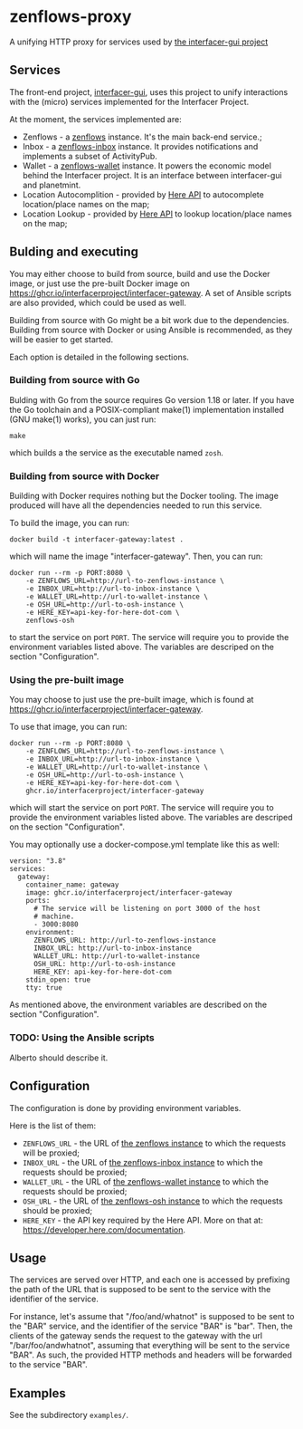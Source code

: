 <!--
SPDX-FileCopyrightText: 2023 Dyne.org foundation

SPDX-License-Identifier: AGPL-3.0-or-later
-->

# zenflows-proxy

A unifying HTTP proxy for services used by
[the interfacer-gui project](https://github.com/interfacerproject/interfacer-gui)


## Services

The front-end project,
[interfacer-gui](https://github.com/interfacerproject/interfacer-gui),
uses this project to unify interactions with the (micro) services
implemented for the Interfacer Project.

At the moment, the services implemented are:

* Zenflows - a [zenflows](https://github.com/interfacerproject/zenflows)
  instance.  It's the main back-end service.;
* Inbox - a [zenflows-inbox](https://github.com/interfacerproject/zenflows-inbox)
  instance.  It provides notifications and implements a subset of ActivityPub.
* Wallet - a [zenflows-wallet](https://github.com/interfacerproject/zenflows-wallet)
  instance.  It powers the economic model behind the Interfacer
  project.  It is an interface between interfacer-gui and planetmint.
* Location Autocomplition - provided by
  [Here API](https://autocomplete.search.hereapi.com/v1/autocomplete)
  to autocomplete location/place names on the map;
* Location Lookup - provided by
  [Here API](https://lookup.search.hereapi.com/v1/lookup) to lookup
  location/place names on the map;


## Bulding and executing

You may either choose to build from source, build and use the Docker
image, or just use the pre-built Docker image on
https://ghcr.io/interfacerproject/interfacer-gateway.  A set of
Ansible scripts are also provided, which could be used as well.

Building from source with Go might be a bit work due to the
dependencies.  Building from source with Docker or using Ansible
is recommended, as they will be easier to get started.

Each option is detailed in the following sections.


### Building from source with Go

Bulding with Go from the source requires Go version 1.18 or later.
If you have the Go toolchain and a POSIX-compliant make(1)
implementation installed (GNU make(1) works), you can just run:

	make

which builds a the service as the executable named `zosh`.


### Building from source with Docker

Building with Docker requires nothing but the Docker tooling.  The
image produced will have all the dependencies needed to run this
service.

To build the image, you can run:

	docker build -t interfacer-gateway:latest .

which will name the image "interfacer-gateway".  Then, you can run:

	docker run --rm -p PORT:8080 \
		-e ZENFLOWS_URL=http://url-to-zenflows-instance \
		-e INBOX_URL=http://url-to-inbox-instance \
		-e WALLET_URL=http://url-to-wallet-instance \
		-e OSH_URL=http://url-to-osh-instance \
		-e HERE_KEY=api-key-for-here-dot-com \
		zenflows-osh

to start the service on port `PORT`.  The service will require you
to provide the environment variables listed above.  The variables
are descriped on the section "Configuration".


### Using the pre-built image

You may choose to just use the pre-built image, which is found at
https://ghcr.io/interfacerproject/interfacer-gateway.

To use that image, you can run:

	docker run --rm -p PORT:8080 \
		-e ZENFLOWS_URL=http://url-to-zenflows-instance \
		-e INBOX_URL=http://url-to-inbox-instance \
		-e WALLET_URL=http://url-to-wallet-instance \
		-e OSH_URL=http://url-to-osh-instance \
		-e HERE_KEY=api-key-for-here-dot-com \
		ghcr.io/interfacerproject/interfacer-gateway

which will start the service on port `PORT`. The service will require
you to provide the environment variables listed above.  The variables
are descriped on the section "Configuration".

You may optionally use a docker-compose.yml template like this as well:

```
version: "3.8"
services:
  gateway:
    container_name: gateway
    image: ghcr.io/interfacerproject/interfacer-gateway
    ports:
      # The service will be listening on port 3000 of the host
      # machine.
      - 3000:8080
    environment:
      ZENFLOWS_URL: http://url-to-zenflows-instance
      INBOX_URL: http://url-to-inbox-instance
      WALLET_URL: http://url-to-wallet-instance
      OSH_URL: http://url-to-osh-instance
      HERE_KEY: api-key-for-here-dot-com
    stdin_open: true
    tty: true
```

As mentioned above, the environment variables are described on the
section "Configuration".

### TODO: Using the Ansible scripts

Alberto should describe it.


## Configuration

The configuration is done by providing environment variables.

Here is the list of them:

* `ZENFLOWS_URL` - the URL of
  [the zenflows instance](https://github.com/interfacerproject/zenflows)
  to which the requests will be proxied;
* `INBOX_URL` - the URL of
  [the zenflows-inbox instance](https://github.com/interfacerproject/zenflows-inbox)
  to which the requests should be proxied;
* `WALLET_URL` - the URL of
  [the zenflows-wallet instance](https://github.com/interfacerproject/zenflows-wallet)
  to which the requests should be proxied;
* `OSH_URL` - the URL of
  [the zenflows-osh instance](https://github.com/interfacerproject/zenflows-osh)
  to which the requests should be proxied;
* `HERE_KEY` - the API key required by the Here API.  More on that
  at: https://developer.here.com/documentation.


## Usage

The services are served over HTTP, and each one is accessed by
prefixing the path of the URL that is supposed to be sent to the
service with the identifier of the service.

For instance, let's assume that "/foo/and/whatnot" is supposed to be
sent to the "BAR" service, and the identifier of the service "BAR"
is "bar".  Then, the clients of the gateway sends the request to
the gateway with the url "/bar/foo/andwhatnot", assuming that
everything will be sent to the service "BAR".  As such, the provided
HTTP methods and headers will be forwarded to the service "BAR".


## Examples

See the subdirectory `examples/`.
